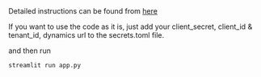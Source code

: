 ## 

Detailed instructions can be found from [here](https://www.kkaarel.com/blogs/dataverse_python_streamlit/)


If you want to use the code as it is, just add your client_secret, client_id & tenant_id, dynamics url to the secrets.toml file.

and then run 

 ``` streamlit run app.py ```


